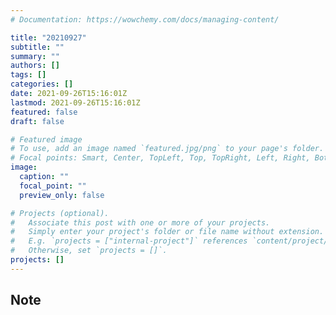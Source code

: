 ```yaml
---
# Documentation: https://wowchemy.com/docs/managing-content/

title: "20210927"
subtitle: ""
summary: ""
authors: []
tags: []
categories: []
date: 2021-09-26T15:16:01Z
lastmod: 2021-09-26T15:16:01Z
featured: false
draft: false

# Featured image
# To use, add an image named `featured.jpg/png` to your page's folder.
# Focal points: Smart, Center, TopLeft, Top, TopRight, Left, Right, BottomLeft, Bottom, BottomRight.
image:
  caption: ""
  focal_point: ""
  preview_only: false

# Projects (optional).
#   Associate this post with one or more of your projects.
#   Simply enter your project's folder or file name without extension.
#   E.g. `projects = ["internal-project"]` references `content/project/deep-learning/index.md`.
#   Otherwise, set `projects = []`.
projects: []
---
```


## Note

